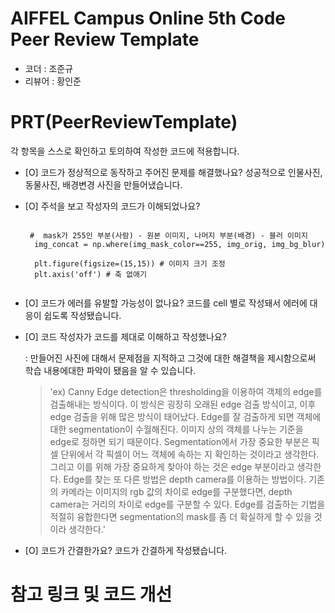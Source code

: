 # AIFFEL Campus Online 5th Code Peer Review Template
- 코더 : 조준규
- 리뷰어 : 황인준


# PRT(PeerReviewTemplate) 
각 항목을 스스로 확인하고 토의하여 작성한 코드에 적용합니다.

- [O] 코드가 정상적으로 동작하고 주어진 문제를 해결했나요?
  성공적으로 인물사진, 동물사진, 배경변경 사진을 만들어냈습니다.
- [O] 주석을 보고 작성자의 코드가 이해되었나요?
  > ```python
       #  mask가 255인 부분(사람) - 원본 이미지, 나머지 부분(배경) - 블러 이미지
        img_concat = np.where(img_mask_color==255, img_orig, img_bg_blur)

        plt.figure(figsize=(15,15)) # 이미지 크기 조정
        plt.axis('off') # 축 없애기
    ```
- [O] 코드가 에러를 유발할 가능성이 없나요?
  코드를 cell 별로 작성돼서 에러에 대응이 쉽도록 작성됐습니다.
- [O] 코드 작성자가 코드를 제대로 이해하고 작성했나요?

  : 만들어진 사진에 대해서 문제점을 지적하고 그것에 대한 해결책을 제시함으로써 학습 내용에대한 파악이 됐음을 알 수 있습니다.

  > 'ex) Canny Edge detection은 thresholding을 이용하여 객체의 edge를 검출해내는 방식이다.
  > 이 방식은 굉장히 오래된 edge 검출 방식이고, 이후 edge 검출을 위해 많은 방식이 태어났다.
  > Edge를 잘 검출하게 되면 객체에 대한 segmentation이 수월해진다.
  > 이미지 상의 객체를 나누는 기준을 edge로 정하면 되기 때문이다.
  > Segmentation에서 가장 중요한 부분은 픽셀 단위에서 각 픽셀이 어느 객체에 속하는 지 확인하는 것이라고 생각한다.
  > 그리고 이를 위해 가장 중요하게 찾아야 하는 것은 edge 부분이라고 생각한다.
  > Edge를 찾는 또 다른 방법은 depth camera를 이용하는 방법이다.
  > 기존의 카메라는 이미지의 rgb 값의 차이로 edge를 구분했다면, depth camera는 거리의 차이로 edge를 구분할 수 있다.
  > Edge를 검출하는 기법을 적절히 융합한다면 segmentation의 mask를 좀 더 확실하게 할 수 있을 것이라 생각한다.'
- [O] 코드가 간결한가요?
  코드가 간결하게 작성됐습니다.



# 참고 링크 및 코드 개선
```python

```
